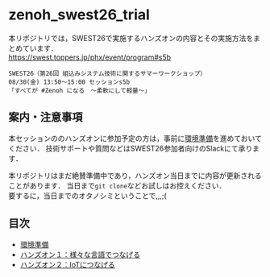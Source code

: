 # zenoh_swest26_trial

本リポジトリでは，SWEST26で実施するハンズオンの内容とその実施方法をまとめています．  
https://swest.toppers.jp/phx/event/program#s5b
  
```
SWEST26（第26回 組込みシステム技術に関するサマーワークショップ）
08/30(金) 13:50〜15:00 セッションs5b
「すべてが #Zenoh になる　〜柔軟にして軽量〜」 
```

## 案内・注意事項

本セッションののハンズオンに参加予定の方は，事前に[環境準備](/docs/00preliminary.md)を進めておいてください．
技術サポートや質問などはSWEST26参加者向けのSlackにて承ります．

本リポジトリはまだ絶賛準備中であり，ハンズオン当日までに内容が更新されることがあります．
当日まで`git clone`などお試しはお控えください．  
要するに，当日までのオタノシミということで,,,;(

## 目次

- [環境準備](/docs/00preliminary.md)
- [ハンズオン１：様々な言語でつなげる](/docs/1lang.md)
- [ハンズオン２：IoTにつなげる](/docs/2iot.md)
